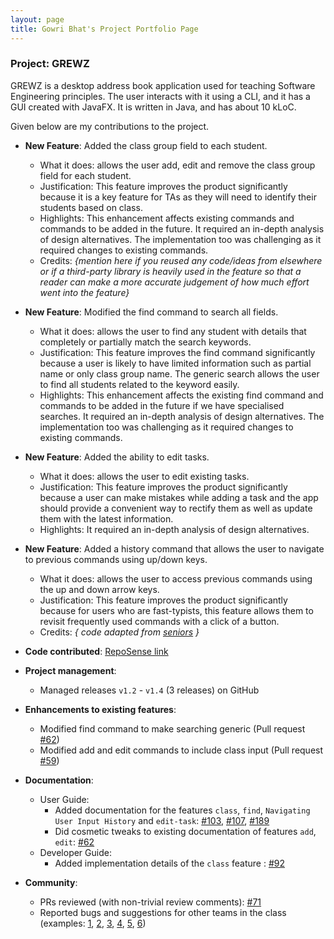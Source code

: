 ```yaml
---
layout: page
title: Gowri Bhat's Project Portfolio Page
---
```


### Project: GREWZ

GREWZ is a desktop address book application used for teaching Software Engineering principles. The user interacts with it using a CLI, and it has a GUI created with JavaFX. It is written in Java, and has about 10 kLoC.

Given below are my contributions to the project.

* **New Feature**: Added the class group field to each student.
  * What it does: allows the user add, edit and remove the class group field for each student.
  * Justification: This feature improves the product significantly because it is a key feature for TAs as they will need to identify their students based on class.
  * Highlights: This enhancement affects existing commands and commands to be added in the future. It required an in-depth analysis of design alternatives. The implementation too was challenging as it required changes to existing commands.
  * Credits: *{mention here if you reused any code/ideas from elsewhere or if a third-party library is heavily used in the feature so that a reader can make a more accurate judgement of how much effort went into the feature}*

* **New Feature**: Modified the find command to search all fields.
    * What it does: allows the user to find any student with details that completely or partially match the search keywords.
    * Justification: This feature improves the find command significantly because a user is likely to have limited information such as partial name or only class group name. The generic search allows the user to find all students related to the keyword easily.
    * Highlights: This enhancement affects the existing find command and commands to be added in the future if we have specialised searches. It required an in-depth analysis of design alternatives. The implementation too was challenging as it required changes to existing commands.
    
* **New Feature**: Added the ability to edit tasks.
  * What it does: allows the user to edit existing tasks.
  * Justification: This feature improves the product significantly because a user can make mistakes while adding a task and the app should provide a convenient way to rectify them as well as update them with the latest information.
  * Highlights: It required an in-depth analysis of design alternatives.

* **New Feature**: Added a history command that allows the user to navigate to previous commands using up/down keys.
    * What it does: allows the user to access previous commands using the up and down arrow keys.
    * Justification: This feature improves the product significantly because for users who are fast-typists, this feature allows them to revisit frequently used commands with a click of a button.
    * Credits: *{ code adapted from [seniors](https://github.com/AY2122S2-CS2103T-W13-3/tp) }*

* **Code contributed**: [RepoSense link](https://nus-cs2103-ay2223s1.github.io/tp-dashboard/?search=gowribhat&breakdown=true&sort=groupTitle&sortWithin=title&since=2022-09-16&timeframe=commit&mergegroup=&groupSelect=groupByRepos&checkedFileTypes=docs~functional-code~test-code~other)

* **Project management**:
    * Managed releases `v1.2` - `v1.4` (3 releases) on GitHub

* **Enhancements to existing features**:
    * Modified find command to make searching generic (Pull request [\#62](https://github.com/AY2223S1-CS2103T-W12-4/tp/pull/62))
    * Modified add and edit commands to include class input (Pull request [\#59](https://github.com/AY2223S1-CS2103T-W12-4/tp/pull/59))

* **Documentation**:
    * User Guide:
        * Added documentation for the features `class`, `find`, `Navigating User Input History` and `edit-task`: [\#103](https://github.com/AY2223S1-CS2103T-W12-4/tp/pull/103/files), [\#107](https://github.com/AY2223S1-CS2103T-W12-4/tp/pull/107), [\#189](https://github.com/AY2223S1-CS2103T-W12-4/tp/pull/189)
        * Did cosmetic tweaks to existing documentation of features `add`, `edit`: [\#62](https://github.com/AY2223S1-CS2103T-W12-4/tp/pull/62/files)
    * Developer Guide:
        * Added implementation details of the `class` feature : [\#92](https://github.com/AY2223S1-CS2103T-W12-4/tp/pull/92/files)

* **Community**:
    * PRs reviewed (with non-trivial review comments): [\#71](https://github.com/AY2223S1-CS2103T-W12-4/tp/pull/71)
    * Reported bugs and suggestions for other teams in the class (examples: [1](https://github.com/AY2223S1-CS2103T-T09-4/tp/issues/270), [2](https://github.com/AY2223S1-CS2103T-T09-4/tp/issues/269), [3](https://github.com/AY2223S1-CS2103T-T09-4/tp/issues/268), [4](https://github.com/AY2223S1-CS2103T-T09-4/tp/issues/252), [5](https://github.com/AY2223S1-CS2103T-T09-4/tp/issues/243), [6](https://github.com/AY2223S1-CS2103T-T09-4/tp/issues/264))
